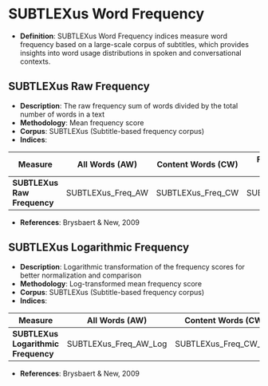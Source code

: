 # SUBTLEXus Word Frequency

- **Definition**: SUBTLEXus Word Frequency indices measure word frequency based on a large-scale corpus of subtitles, which provides insights into word usage distributions in spoken and conversational contexts.

## SUBTLEXus Raw Frequency
- **Description**: The raw frequency sum of words divided by the total number of words in a text
- **Methodology**: Mean frequency score
- **Corpus**: SUBTLEXus (Subtitle-based frequency corpus)
- **Indices**:

| Measure | All Words (AW) | Content Words (CW) | Function Words (FW) |
|----------|---------------|-------------------|-------------------|
| **SUBTLEXus Raw Frequency** | SUBTLEXus_Freq_AW | SUBTLEXus_Freq_CW | SUBTLEXus_Freq_FW |

- **References**: Brysbaert & New, 2009

## SUBTLEXus Logarithmic Frequency
- **Description**: Logarithmic transformation of the frequency scores for better normalization and comparison
- **Methodology**: Log-transformed mean frequency score
- **Corpus**: SUBTLEXus (Subtitle-based frequency corpus)
- **Indices**:

| Measure | All Words (AW) | Content Words (CW) | Function Words (FW) |
|----------|---------------|-------------------|-------------------|
| **SUBTLEXus Logarithmic Frequency** | SUBTLEXus_Freq_AW_Log | SUBTLEXus_Freq_CW_Log | SUBTLEXus_Freq_FW_Log |

- **References**: Brysbaert & New, 2009

